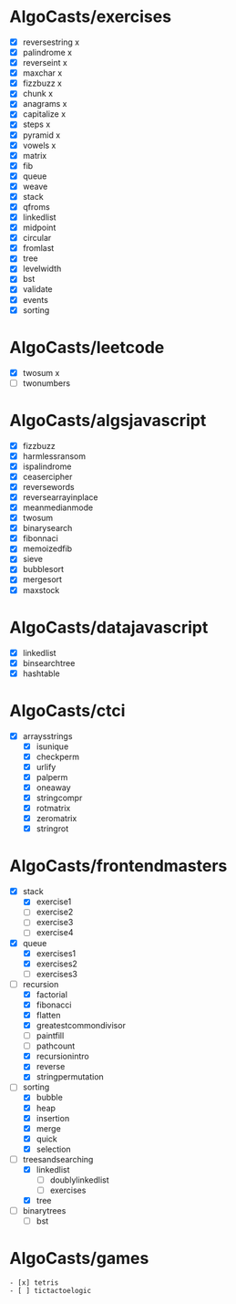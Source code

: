 # AlgoCasts/exercises

- [x] reversestring x
- [x] palindrome x
- [x] reverseint x
- [x] maxchar x
- [x] fizzbuzz x
- [x] chunk x
- [x] anagrams x
- [x] capitalize x
- [x] steps x
- [x] pyramid x
- [x] vowels x
- [x] matrix 
- [x] fib
- [x] queue
- [x] weave
- [x] stack
- [x] qfroms
- [x] linkedlist
- [x] midpoint
- [x] circular
- [x] fromlast
- [x] tree
- [x] levelwidth
- [x] bst
- [x] validate
- [x] events
- [x] sorting

# AlgoCasts/leetcode
- [x] twosum x
- [ ] twonumbers

# AlgoCasts/algsjavascript
- [x] fizzbuzz
- [x] harmlessransom
- [x] ispalindrome
- [x] ceasercipher
- [x] reversewords
- [x] reversearrayinplace
- [x] meanmedianmode
- [x] twosum
- [x] binarysearch
- [x] fibonnaci
- [x] memoizedfib
- [x] sieve 
- [x] bubblesort
- [x] mergesort
- [x] maxstock

# AlgoCasts/datajavascript
- [x] linkedlist
- [x] binsearchtree
- [x] hashtable

# AlgoCasts/ctci
- [x] arraysstrings
    - [x] isunique
    - [x] checkperm
    - [x] urlify
    - [x] palperm
    - [x] oneaway
    - [x] stringcompr
    - [x] rotmatrix
    - [x] zeromatrix
    - [x] stringrot 

# AlgoCasts/frontendmasters
- [x] stack 
    - [x] exercise1
    - [ ] exercise2
    - [ ] exercise3
    - [ ] exercise4
- [x] queue
    - [x] exercises1
    - [x] exercises2
    - [ ] exercises3
- [ ] recursion 
    - [x] factorial
    - [x] fibonacci
    - [x] flatten
    - [x] greatestcommondivisor
    - [ ] paintfill
    - [ ] pathcount
    - [x] recursionintro
    - [x] reverse
    - [x] stringpermutation
- [ ] sorting
    - [x] bubble
    - [x] heap
    - [x] insertion
    - [x] merge
    - [x] quick
    - [x] selection
- [ ] treesandsearching
    - [x] linkedlist
      - [ ] doublylinkedlist
      - [ ] exercises
    - [x] tree
- [ ] binarytrees
    - [ ] bst

# AlgoCasts/games
    - [x] tetris
    - [ ] tictactoelogic